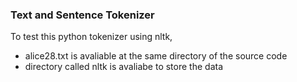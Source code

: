 ### Text and Sentence Tokenizer

To test this python tokenizer using nltk,
- alice28.txt is avaliable at the same directory of the source code
- directory called nltk is avaliabe to store the data
 